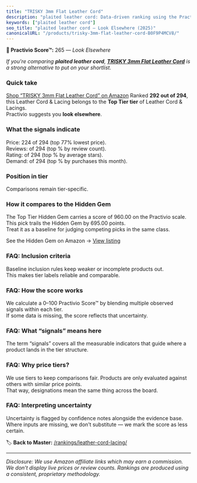 ```yaml
---
title: "TRISKY 3mm Flat Leather Cord"
description: "plaited leather cord: Data-driven ranking using the Practivio Score™. Positioned by quality, value, demand, findability, momentum."
keywords: ["plaited leather cord"]
seo_title: "plaited leather cord — Look Elsewhere (2025)"
canonicalURL: "/products/trisky-3mm-flat-leather-cord-B0F9P4MCV8/"
---
```


**🚫 Practivio Score™:** 265 — _Look Elsewhere_


*If you're comparing **plaited leather cord**, **[TRISKY 3mm Flat Leather Cord](https://www.amazon.com/dp/B0F9P4MCV8?tag=practivio-20)** is a strong alternative to put on your shortlist.*
### Quick take
[Shop “TRISKY 3mm Flat Leather Cord” on Amazon](https://www.amazon.com/dp/B0F9P4MCV8?tag=practivio-20)
Ranked **292 out of 294**, this Leather Cord & Lacing belongs to the **Top Tier tier** of Leather Cord & Lacings.  
Practivio suggests you **look elsewhere**.

### What the signals indicate
Price: 224 of 294 (top 77% lowest price).  
Reviews:  of 294 (top % by review count).  
Rating:  of 294 (top % by average stars).  
Demand:  of 294 (top % by purchases this month).

### Position in tier
Comparisons remain tier-specific.

### How it compares to the Hidden Gem
The Top Tier Hidden Gem carries a score of 960.00 on the Practivio scale.  
This pick trails the Hidden Gem by 695.00 points.  
Treat it as a baseline for judging competing picks in the same class.  

See the Hidden Gem on Amazon → [View listing](https://www.amazon.com/dp/B00ZO1PXDO?tag=practivio-20)

### FAQ: Inclusion criteria
Baseline inclusion rules keep weaker or incomplete products out.  
This makes tier labels reliable and comparable.

### FAQ: How the score works
We calculate a 0–100 Practivio Score™ by blending multiple observed signals within each tier.  
If some data is missing, the score reflects that uncertainty.

### FAQ: What “signals” means here
The term “signals” covers all the measurable indicators that guide where a product lands in the tier structure.

### FAQ: Why price tiers?
We use tiers to keep comparisons fair. Products are only evaluated against others with similar price points.  
That way, designations mean the same thing across the board.

### FAQ: Interpreting uncertainty
Uncertainty is flagged by confidence notes alongside the evidence base.  
Where inputs are missing, we don’t substitute — we mark the score as less certain.


🏷️ **Back to Master:** [/rankings/leather-cord-lacing/](/rankings/leather-cord-lacing/)

---
_Disclosure: We use Amazon affiliate links which may earn a commission. We don’t display live prices or review counts. Rankings are produced using a consistent, proprietary methodology._
